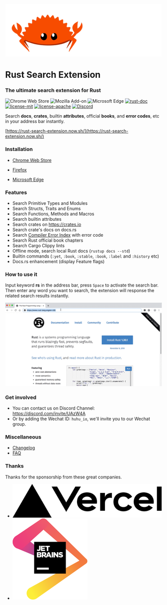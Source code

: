 
![](assets/rustacean.gif)

# Rust Search Extension

### The ultimate search extension for Rust 

![Chrome Web Store](https://img.shields.io/chrome-web-store/v/ennpfpdlaclocpomkiablnmbppdnlhoh.svg)
![Mozilla Add-on](https://img.shields.io/amo/v/rust-search-extension?color=%2320123A)
![Microsoft Edge](https://img.shields.io/badge/microsoft--edge-v0.9.0-1D4F8C)
[![rust-doc](https://img.shields.io/badge/stable-1.43.0-yellow.svg)](https://doc.rust-lang.org/1.43.0/std/)
[![license-mit](https://img.shields.io/badge/license-MIT-blue.svg)](https://github.com/huhu/rust-search-extension/blob/master/LICENSE-MIT)
[![license-apache](https://img.shields.io/badge/license-Apache-yellow.svg)](https://github.com/huhu/rust-search-extension/blob/master/LICENSE-APACHE)
[![Discord](https://img.shields.io/discord/711895914494558250?label=chat&logo=discord)](https://discord.com/invite/UAzW4A)

Search **docs**, **crates**, builtin **attributes**, official **books**, and **error codes**, etc in your address bar instantly. 

[https://rust-search-extension.now.sh/](https://rust-search-extension.now.sh/)

### Installation

- [Chrome Web Store](https://chrome.google.com/webstore/detail/rust-search-extension/ennpfpdlaclocpomkiablnmbppdnlhoh)

- [Firefox](https://addons.mozilla.org/en-US/firefox/addon/rust-search-extension/)

- [Microsoft Edge](https://microsoftedge.microsoft.com/addons/detail/olemfibpaicdoooacpfffccidjjagmoe)

### Features

- Search Primitive Types and Modules
- Search Structs, Traits and Enums
- Search Functions, Methods and Macros
- Search builtin attributes 
- Search crates on https://crates.io
- Search crate's docs on docs.rs
- Search [Compiler Error Index](https://doc.rust-lang.org/error-index.html) with error code
- Search Rust official book chapters
- Search Cargo Clippy lints
- Offline mode, search local Rust docs (`rustup docs --std`)
- Builtin commands (`:yet`, `:book`, `:stable`, `:book`, `:label` and `:history` etc)
- Docs.rs enhancement (display Feature flags)

### How to use it

Input keyword **rs** in the address bar, press `Space` to activate the search bar. Then enter any word 
you want to search, the extension will response the related search results instantly.

![demonstration.gif](assets/demonstration.gif)

### Get involved

- You can contact us on Discord Channel: https://discord.com/invite/UAzW4A
- Or by adding the Wechat ID: `huhu_io`, we'll invite you to our Wechat group.

### Miscellaneous

- [Changelog](https://rust-search-extension.now.sh/changelog/)
- [FAQ](https://rust-search-extension.now.sh/faq/)

### Thanks

Thanks for the sponsorship from these great companies.

- [![](docs/static/vercel.svg)](https://vercel.com?utm_source=rust-search-extension)
- [![](docs/static/jetbrains.svg)](https://www.jetbrains.com/?from=rust-search-extension)